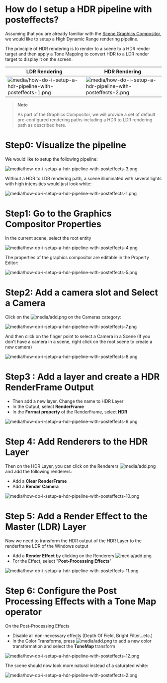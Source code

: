 # How do I setup a HDR pipeline with posteffects?

Assuming that you are already familiar with the  [Scene Graphics Compositor](../graphics-compositor/index.md), we would like to setup a High Dynamic Range rendering pipeline.

The principle of HDR rendering is to render to a scene to a HDR render target and then apply a Tone Mapping to convert HDR to a LDR render target to display it on the screen.

| LDR Rendering                                                                                                                | HDR Rendering                                                                                                                |
| ---------------------------------------------------------------------------------------------------------------------------- | ---------------------------------------------------------------------------------------------------------------------------- |
| ![media/how-do-i-setup-a-hdr-pipeline-with-posteffects-1.png](media/how-do-i-setup-a-hdr-pipeline-with-posteffects-1.png)  | ![media/how-do-i-setup-a-hdr-pipeline-with-posteffects-2.png](media/how-do-i-setup-a-hdr-pipeline-with-posteffects-2.png)  |


> **Note**
> 
> As part of the Graphics Compositor, we will provide a set of default pre-configured rendering paths including a HDR to LDR rendering path as described here.    

# Step0: Visualize the pipeline

We would like to setup the following pipeline:

 

![media/how-do-i-setup-a-hdr-pipeline-with-posteffects-3.png](media/how-do-i-setup-a-hdr-pipeline-with-posteffects-3.png) 

Without a HDR to LDR rendering path, a scene illuminated with several lights with high intensities would just look white:

![media/how-do-i-setup-a-hdr-pipeline-with-posteffects-1.png](media/how-do-i-setup-a-hdr-pipeline-with-posteffects-1.png) 

# Step1: Go to the Graphics Compositor Properties

In the current scene, select the root entity

![media/how-do-i-setup-a-hdr-pipeline-with-posteffects-4.png](media/how-do-i-setup-a-hdr-pipeline-with-posteffects-4.png) 

The properties of the graphics compositor are editable in the Property Editor:

![media/how-do-i-setup-a-hdr-pipeline-with-posteffects-5.png](media/how-do-i-setup-a-hdr-pipeline-with-posteffects-5.png) 

# Step2: Add a camera slot and Select a Camera

Click on the ![media/add.png](media/add.png)  on the Cameras category:

![media/how-do-i-setup-a-hdr-pipeline-with-posteffects-7.png](media/how-do-i-setup-a-hdr-pipeline-with-posteffects-7.png) 

And then click on the finger point to select a Camera in a Scene (If you don't have a camera in a scene, right click on the root scene to create a new camera)

![media/how-do-i-setup-a-hdr-pipeline-with-posteffects-8.png](media/how-do-i-setup-a-hdr-pipeline-with-posteffects-8.png) 

# Step3 : Add a layer and create a HDR RenderFrame Output

- Then add a new layer. Change the name to HDR Layer
- In the Output, select **RenderFrame**
- In the **Format property** of the RenderFrame, select **HDR**

![media/how-do-i-setup-a-hdr-pipeline-with-posteffects-9.png](media/how-do-i-setup-a-hdr-pipeline-with-posteffects-9.png) 

# Step 4: Add Renderers to the HDR Layer

Then on the HDR Layer, you can click on the Renderers ![media/add.png](media/add.png)  and add the following renderers:

- Add a **Clear RenderFrame**
- Add a **Render Camera**

![media/how-do-i-setup-a-hdr-pipeline-with-posteffects-10.png](media/how-do-i-setup-a-hdr-pipeline-with-posteffects-10.png) 

# Step 5: Add a Render Effect to the Master (LDR) Layer

Now we need to transform the HDR output of the HDR Layer to the renderframe LDR of the Windows output

- Add a **Render Effect** by clicking on the Renderers ![media/add.png](media/add.png)
- For the Effect, select "**Post-Processing Effects**"

![media/how-do-i-setup-a-hdr-pipeline-with-posteffects-11.png](media/how-do-i-setup-a-hdr-pipeline-with-posteffects-11.png) 

# Step 6: Configure the Post Processing Effects with a Tone Map operator

On the Post-Processing Effects

- Disable all non-necessary effects (Depth Of Field, Bright Filter...etc.)
- In the Color Transforms, press ![media/add.png](media/add.png)  to add a new color transformation and select the **ToneMap** transform

![media/how-do-i-setup-a-hdr-pipeline-with-posteffects-12.png](media/how-do-i-setup-a-hdr-pipeline-with-posteffects-12.png) 

The scene should now look more natural instead of a saturated white:

![media/how-do-i-setup-a-hdr-pipeline-with-posteffects-2.png](media/how-do-i-setup-a-hdr-pipeline-with-posteffects-2.png) 

 

 

 

 

